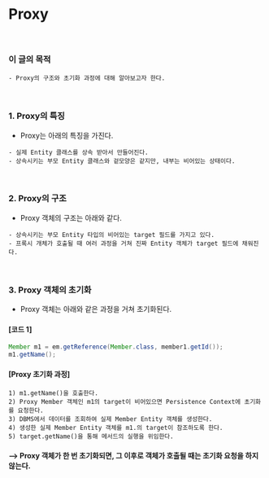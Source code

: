 # Proxy
<br/>

### 이 글의 목적
    - Proxy의 구조와 초기화 과정에 대해 알아보고자 한다.
<br/>

### 1. Proxy의 특징
- Proxy는 아래의 특징을 가진다.
```plaintext
- 실제 Entity 클래스를 상속 받아서 만들어진다.
- 상속시키는 부모 Entity 클래스와 겉모양은 같지만, 내부는 비어있는 상태이다.
```
<br/>

### 2. Proxy의 구조
- Proxy 객체의 구조는 아래와 같다.
```plaintext
- 상속시키는 부모 Entity 타입의 비어있는 target 필드를 가지고 있다.
- 프록시 개체가 호출될 때 여러 과정을 거쳐 진짜 Entity 객체가 target 필드에 채워진다.
```
<br/>

### 3. Proxy 객체의 초기화
- Proxy 객체는 아래와 같은 과정을 거쳐 초기화된다.
#### [코드 1]
```java
Member m1 = em.getReference(Member.class, member1.getId());
m1.getName();
```
#### [Proxy 초기화 과정]
```plaintext
1) m1.getName()을 호출한다.
2) Proxy Member 객체인 m1의 target이 비어있으면 Persistence Context에 초기화를 요청한다.
3) DBMS에서 데이터를 조회하여 실제 Member Entity 객체를 생성한다.
4) 생성한 실제 Member Entity 객체를 m1.의 target이 참조하도록 한다.
5) target.getName()을 통해 메서드의 실행을 위임한다.  
```
#### --> Proxy 객체가 한 번 초기화되면, 그 이후로 객체가 호출될 때는 초기화 요청을 하지 않는다.
